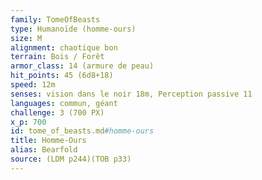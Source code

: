 ```yaml
---
family: TomeOfBeasts
type: Humanoïde (homme-ours)
size: M
alignment: chaotique bon
terrain: Bois / Forêt
armor_class: 14 (armure de peau)
hit_points: 45 (6d8+18)
speed: 12m
senses: vision dans le noir 18m, Perception passive 11
languages: commun, géant
challenge: 3 (700 PX)
x_p: 700
id: tome_of_beasts.md#homme-ours
title: Homme-Ours
alias: Bearfold
source: (LDM p244)(TOB p33)
---
```


